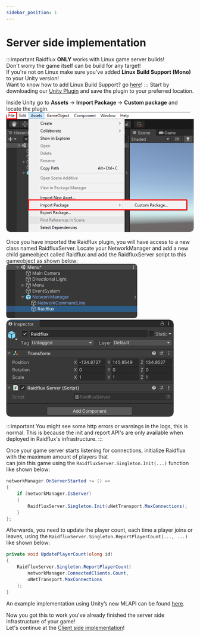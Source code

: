 ```yaml
---
sidebar_position: 1
---
```


# Server side implementation 
:::important
Raidflux **ONLY** works with Linux game server builds!  
Don't worry the game itself can be build for any target!   
If you're not on Linux make sure you've added **Linux Build Support (Mono)** to your Unity version!  
Want to know how to add Linux Build Support? go [here](../preparing-unity.md)!
:::
Start by downloading our [Unity Plugin](https://drive.google.com/file/d/1LL7jPhPj3YCJxCeinv2I_uUItZyqelDF/view) and save the plugin to your preferred location. 

Inside Unity go to **Assets** -> **Import Package** -> **Custom package** and locate the plugin.
![unity-package](./assets/import-sdk.png)

Once you have imported the Raidflux plugin, you will have access to a new class named RaidfluxServer. Locate your NetworkManager and add a new child gameobject called Raidflux and add the RaidfluxServer script to this gameobject as shown below:  
![child-gameobject](./assets/child-gameobject.png)
![class-inspector](./assets/class-inspector.png)

:::important
You might see some http errors or warnings in the logs, this is normal. This is because the init and report API's are only available when deployed in Raidflux's infrastructure.
:::

Once your game server starts listening for connections, initialize Raidflux with the maximum amount of players that  
can join this game using the `RaidfluxServer.Singleton.Init(...)` function like shown below:
```cs
networkManager.OnServerStarted += () =>
{
    if (networkManager.IsServer)
    {
        RaidfluxServer.Singleton.Init(uNetTransport.MaxConnections);
    }
};
```

Afterwards, you need to update the player count, each time a player joins or leaves, using the `RaidfluxServer.Singleton.ReportPlayerCount(..., ...)` like shown below:
```cs
private void UpdatePlayerCount(ulong id)
{
    RaidfluxServer.Singleton.ReportPlayerCount(
        networkManager.ConnectedClients.Count, 
        uNetTransport.MaxConnections
    );
}
```
An example implementation using Unity’s new MLAPI can be found [here](https://github.com/Raidflux/raidflux-unity-demo/blob/main/Assets/Scripts/Main/NetworkController.cs).  

Now you got this to work you've already finished the server side infrastructure of your game!  
Let's continue at the [Client side implementation](./client-side)!